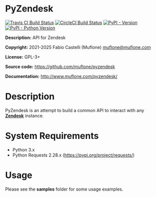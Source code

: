 # PyZendesk

[![Travis CI Build Status](https://img.shields.io/travis/com/muflone/pyzendesk/master.svg)](https://www.travis-ci.com/github/muflone/pyzendesk)
[![CircleCI Build Status](https://img.shields.io/circleci/project/github/muflone/pyzendesk/master.svg)](https://circleci.com/gh/muflone/pyzendesk)
[![PyPI - Version](https://img.shields.io/pypi/v/PyZendesk.svg)](https://pypi.org/project/PyZendesk/)
[![PyPI - Python Version](https://img.shields.io/pypi/pyversions/PyZendesk.svg)](https://pypi.org/project/PyZendesk/)

**Description:** API for Zendesk

**Copyright:** 2021-2025 Fabio Castelli (Muflone) <muflone@muflone.com>

**License:** GPL-3+

**Source code:** https://github.com/muflone/pyzendesk

**Documentation:** http://www.muflone.com/pyzendesk/

# Description

PyZendesk is an attempt to build a common API to interact with any
[**Zendesk**](https://www.zendesk.com/) instance.

# System Requirements

* Python 3.x
* Python Requests 2.28.x (https://pypi.org/project/requests/)

# Usage

Please see the **samples** folder for some usage examples.
